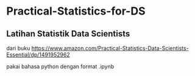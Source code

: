 # Practical-Statistics-for-DS
## Latihan Statistik Data Scientists

dari buku https://www.amazon.com/Practical-Statistics-Data-Scientists-Essential/dp/1491952962

pakai bahasa python dengan format .ipynb
